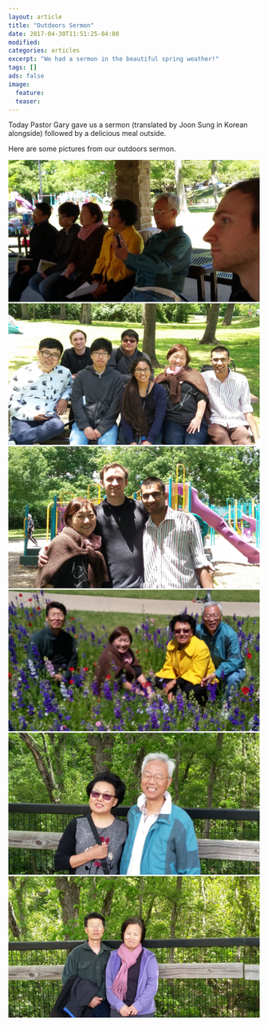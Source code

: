 ```yaml
---
layout: article
title: "Outdoors Sermon"
date: 2017-04-30T11:51:25-04:00
modified:
categories: articles
excerpt: "We had a sermon in the beautiful spring weather!"
tags: []
ads: false
image:
  feature:
  teaser:
---
```


Today Pastor Gary gave us a sermon (translated by Joon Sung in Korean alongside)
followed by a delicious meal outside.

Here are some pictures from our outdoors sermon.

![Sermon](/images/outdoors/sermon_1.jpg)
![Youth](/images/outdoors/youth.jpg)
![Yeonsook](/images/outdoors/yeonsook.jpg)
![Spring](/images/outdoors/spring_1.jpg)
![Min](/images/outdoors/min.jpg)
![Sou](/images/outdoors/sou.jpg)
